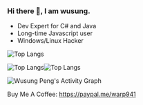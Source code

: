 ### Hi there 👋, I am wusung.

- Dev Expert for C# and Java
- Long-time Javascript user
- Windows/Linux Hacker

![Top Langs](https://github-readme-streak-stats.herokuapp.com/?user=wusung&theme=black-ice&hide_border=true&stroke=0000&background=060A0CD0)

![Top Langs](https://github-readme-stats.vercel.app/api?username=wusung&show_icons=true&count_private=true&theme=react&hide_border=true&bg_color=0D1117)![Top Langs](https://github-readme-stats.vercel.app/api/top-langs?username=wusung&langs_count=8&count_private=true&layout=compact&theme=react&hide_border=true&bg_color=0D1117)

![Wusung Peng's Activity Graph](https://activity-graph.herokuapp.com/graph?username=wusung&bg_color=0D1117&color=5BCDEC&line=5BCDEC&point=FFFFFF&hide_border=true)

Buy Me A Coffee:  https://paypal.me/warp941

<!--
**wusung/wusung** is a ✨ _special_ ✨ repository because its `README.md` (this file) appears on your GitHub profile.

<img alt="RichardDorian's Activity Graph" src="https://activity-graph.herokuapp.com/graph?username=RichardDorian&bg_color=0D1117&color=5BCDEC&line=5BCDEC&point=FFFFFF&hide_border=true" />

Here are some ideas to get you started:

- 🔭 I’m currently working on ...
- 🌱 I’m currently learning ...
- 👯 I’m looking to collaborate on ...
- 🤔 I’m looking for help with ...
- 💬 Ask me about ...
- 📫 How to reach me: ...
- 😄 Pronouns: ...
- ⚡ Fun fact: ...
-->
